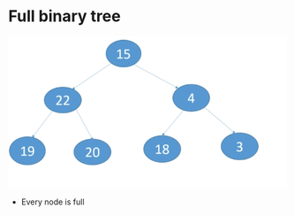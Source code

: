 # Full binary tree

![Untitled](02-Data%20structures/Tree/Binary%20Tree/Complete%20tree/Full%20binary%20tree/Untitled.png)

- Every node is full